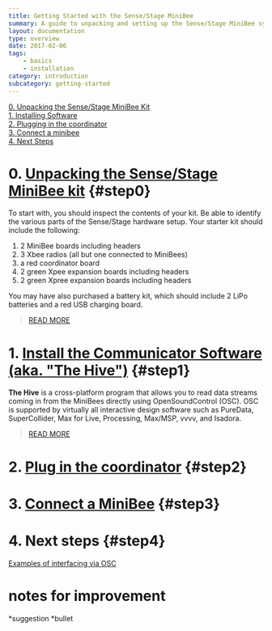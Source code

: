 ```yaml
---
title: Getting Started with the Sense/Stage MiniBee
summary: A guide to unpacking and setting up the Sense/Stage MiniBee system for first time users.
layout: documentation
type: overview
date: 2017-02-06
tags:
    - basics
    - installation
category: introduction
subcategory: getting-started
---
```


[0. Unpacking the Sense/Stage MiniBee Kit](#step0)<br />
[1. Installing Software](#step1)<br />
[2. Plugging in the coordinator](#step2)<br />
[3. Connect a minibee](#step3)<br />
[4. Next Steps](#step4)<br />

# 0. [Unpacking the Sense/Stage MiniBee kit](unpacking-the-sensestage-kit) {#step0}

To start with, you should inspect the contents of your kit. Be able to identify the various parts of the Sense/Stage hardware setup. Your starter kit should include the following:

1. 2 MiniBee boards including headers
2. 3 Xbee radios (all but one connected to MiniBees)
3. a red coordinator board
4. 2 green Xpee expansion boards including headers
5. 2 green Xpree expansion boards including headers

You may have also purchased a battery kit, which should include 2 LiPo batteries and a red USB charging board.

> [READ MORE](unpacking-the-sensestage-kit)

# 1. [Install the Communicator Software (aka. "The Hive")](install-the-hive-software) {#step1}

**The Hive** is a cross-platform program that allows you to read data streams coming in from the MiniBees directly using OpenSoundControl (OSC). OSC is supported by virtually all interactive design software such as PureData, SuperCollider, Max for Live, Processing, Max/MSP, vvvv, and Isadora.

> [READ MORE](install-the-hive-software)


# 2. [Plug in the coordinator](connecting-the-coordinator) {#step2}

# 3. [Connect a MiniBee](connecting-a-minibee-for-the-first-time) {#step3}

# 4. Next steps {#step4}

[Examples of interfacing via OSC](examples-of-interfacing-via-osc)

# notes for improvement
*suggestion
*bullet
